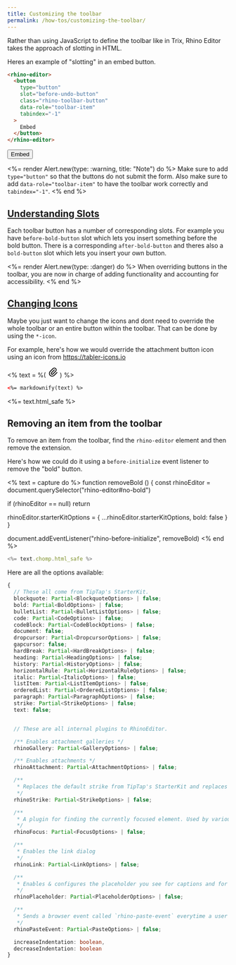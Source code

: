 ```yaml
---
title: Customizing the toolbar
permalink: /how-tos/customizing-the-toolbar/
---
```


Rather than using JavaScript to define the toolbar like in Trix, Rhino Editor
takes the approach of slotting in HTML.

Heres an example of "slotting" in an embed button.

```html
<rhino-editor>
  <button
    type="button"
    slot="before-undo-button"
    class="rhino-toolbar-button"
    data-role="toolbar-item"
    tabindex="-1"
  >
    Embed
  </button>
</rhino-editor>
```

<rhino-editor>
  <button
    type="button"
    slot="before-undo-button"
    class="rhino-toolbar-button"
    data-role="toolbar-item"
    tabindex="-1"
  >
    Embed
  </button>
</rhino-editor>

<%= render Alert.new(type: :warning, title: "Note") do %>
  Make sure to add `type="button"` so that the buttons do not submit the form. Also make sure
  to add `data-role="toolbar-item"` to have the toolbar work correctly and `tabindex="-1"`.
<% end %>

<h2 id="understanding-slots">
  <a href="#understanding-slots">
    Understanding Slots
  </a>
</h2>

Each toolbar button has a number of corresponding slots. For example you have
`before-bold-button` slot which lets you insert something before the bold button.
There is a corresponding `after-bold-button` and theres also a `bold-button` slot
which lets you insert your own button.

<%= render Alert.new(type: :danger) do %>
  When overriding buttons in the toolbar, you are now in charge of adding functionality
  and accounting for accessibility.
<% end %>

<h2 id="changing-icons">
  <a href="#changing-icons">
    Changing Icons
  </a>
</h2>

Maybe you just want to change the icons and dont need to override the whole
toolbar or an entire button within the toolbar. That can be done by using the `*-icon`.

For example, here's how we would override the attachment button icon using an icon
from <https://tabler-icons.io>

<% text = %(
<rhino-editor>
  <svg slot="attach-files-icon" xmlns="http://www.w3.org/2000/svg" class="icon icon-tabler icon-tabler-paperclip" width="24" height="24" viewBox="0 0 24 24" stroke-width="2" stroke="currentColor" fill="none" stroke-linecap="round" stroke-linejoin="round">
   <path stroke="none" d="M0 0h24v24H0z" fill="none"></path>
   <path d="M15 7l-6.5 6.5a1.5 1.5 0 0 0 3 3l6.5 -6.5a3 3 0 0 0 -6 -6l-6.5 6.5a4.5 4.5 0 0 0 9 9l6.5 -6.5"></path>
  </svg>
</rhino-editor>
) %>

```html
<%= markdownify(text) %>
```

<%= text.html_safe %>

## Removing an item from the toolbar

To remove an item from the toolbar, find the `rhino-editor` element and then remove the extension.

Here's how we could do it using a `before-initialize` event listener to remove the "bold" button.

<% text = capture do %>
function removeBold () {
  const rhinoEditor = document.querySelector("rhino-editor#no-bold")

  if (rhinoEditor == null) return

  rhinoEditor.starterKitOptions = {
    ...rhinoEditor.starterKitOptions,
    bold: false
  }
}

document.addEventListener("rhino-before-initialize", removeBold)
<% end %>


```js
<%= text.chomp.html_safe %>
```

<script type="module">
  <%= text.chomp.html_safe %>
</script>

<rhino-editor id="no-bold"></rhino-editor>

Here are all the options available:

<!-- Would love a way to auto-generate this -->
```ts
{
  // These all come from TipTap's StarterKit.
  blockquote: Partial<BlockquoteOptions> | false;
  bold: Partial<BoldOptions> | false;
  bulletList: Partial<BulletListOptions> | false;
  code: Partial<CodeOptions> | false;
  codeBlock: Partial<CodeBlockOptions> | false;
  document: false;
  dropcursor: Partial<DropcursorOptions> | false;
  gapcursor: false;
  hardBreak: Partial<HardBreakOptions> | false;
  heading: Partial<HeadingOptions> | false;
  history: Partial<HistoryOptions> | false;
  horizontalRule: Partial<HorizontalRuleOptions> | false;
  italic: Partial<ItalicOptions> | false;
  listItem: Partial<ListItemOptions> | false;
  orderedList: Partial<OrderedListOptions> | false;
  paragraph: Partial<ParagraphOptions> | false;
  strike: Partial<StrikeOptions> | false;
  text: false;


  // These are all internal plugins to RhinoEditor.

  /** Enables attachment galleries */
  rhinoGallery: Partial<GalleryOptions> | false;

  /** Enables attachments */
  rhinoAttachment: Partial<AttachmentOptions> | false;

  /**
   * Replaces the default strike from TipTap's StarterKit and replaces it with `<del>` instead of `<s>`
   */
  rhinoStrike: Partial<StrikeOptions> | false;

  /**
   * A plugin for finding the currently focused element. Used by various CSS styles in the editor.
   */
  rhinoFocus: Partial<FocusOptions> | false;

  /**
   * Enables the link dialog
   */
  rhinoLink: Partial<LinkOptions> | false;

  /**
   * Enables & configures the placeholder you see for captions and for empty documents
   */
  rhinoPlaceholder: Partial<PlaceholderOptions> | false;

  /**
   * Sends a browser event called `rhino-paste-event` everytime a user pastes something into the document.
   */
  rhinoPasteEvent: Partial<PasteOptions> | false;

  increaseIndentation: boolean,
  decreaseIndentation: boolean
}
```
